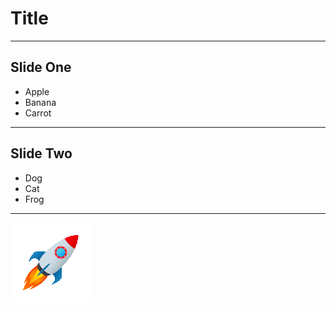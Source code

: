 Title
=====

---

## Slide One

* Apple
* Banana
* Carrot

---

## Slide Two

- Dog
- Cat
- Frog

---

![](img/rocket.gif)
